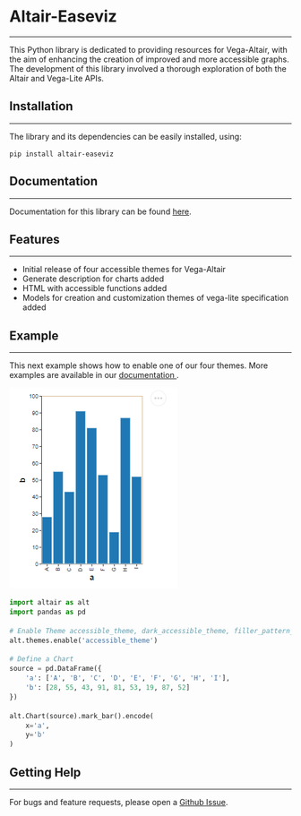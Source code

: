 # Altair-Easeviz

***
This Python library is dedicated to providing resources for Vega-Altair, with the aim of enhancing the creation of
improved
and more accessible graphs. The development of this library involved a thorough exploration of both the Altair and
Vega-Lite APIs.

## Installation

***

The library and its dependencies can be easily installed, using:

```
pip install altair-easeviz
```

## Documentation

***
Documentation for this library can be found [here](https://miguelub.github.io/altair-easeviz/).

## Features

***

- Initial release of four accessible themes for Vega-Altair
- Generate description for charts added
- HTML with accessible functions added
- Models for creation and customization themes of vega-lite specification added

## Example

***
This next example shows how to enable one of our four themes.
More examples are available in our [documentation ](https://miguelub.github.io/altair-easeviz/p3-examples/).

![Bar Chart with accessible theme](docs/assets/basic_bar_chart_accessible.png)

```py
import altair as alt
import pandas as pd

# Enable Theme accessible_theme, dark_accessible_theme, filler_pattern_theme, print_theme
alt.themes.enable('accessible_theme')

# Define a Chart
source = pd.DataFrame({
    'a': ['A', 'B', 'C', 'D', 'E', 'F', 'G', 'H', 'I'],
    'b': [28, 55, 43, 91, 81, 53, 19, 87, 52]
})

alt.Chart(source).mark_bar().encode(
    x='a',
    y='b'
)
```
## Getting Help

***
For bugs and feature requests, please open a [Github Issue](https://github.com/MiguelUB/altair-easeviz/issues).
